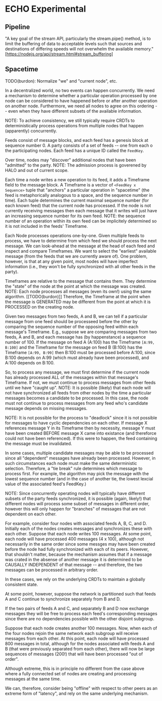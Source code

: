 # ECHO Experimental

## Pipeline

"A key goal of the stream API, particularly the stream.pipe() method, is to limit the buffering of data to acceptable 
levels such that sources and destinations of differing speeds will not overwhelm the available memory."
[https://nodejs.org/api/stream.html#stream_buffering]


## Spacetime

TODO(burdon): Normalize "we" and "current node", etc.

In a decentralized world, no two events can happen concurrently. 
We need a mechanism to determine whether a particular operation processed by one node can be considered 
to have happened before or after another operation on another node. 
Furthermore, we need all nodes to agree on this ordering -- even when they have different subsets 
of the available information.

NOTE: To achieve consistency, we still typically require CRDTs to deterministically process operations from
multiple nodes that happen (apparently) concurrently.

Feeds consist of message blocks, and each feed has a genesis block at sequence number 0.
A party consists of a set of feeds -- one from each o the participating nodes.
Each feed has a unique ID called the `FeedKey`.

Over time, nodes may "discover" additional nodes that have been "admitted" to the party.
NOTE: The admission process is goverened by HALO and out of current scope.

Each time a node writes a new operation to its feed, it adds a Timeframe field to the message block.
A Timeframe is a vector of `<FeedKey x Sequence>` tuple that "anchors" a particular operation in "spacetime"
(the feed is metaphorically analogous to a space, and the sequence number in time).
Each tuple determines the current maximal sequence number (for each known feed) that the current node has processed.
If the node is not currently receiving messages then each message that it writes will just have an increasing
sequence number for its own feed.
NOTE: the sequence number of an operation within its own feed can be implicitely determined so it is
not included in the feeds' Timeframe.

Each Node processes operations one-by-one.
Given multiple feeds to process, we have to determine from which feed we should process the next message.
We can look-ahead at the message at the head of each feed and inspect and compare Timeframes.
We want to select the "earliest" available message (from the feeds that we are currently aware of).
One problem, however, is that at any given point, most nodes will have imperfect information
(i.e., they won't be fully synchronized with all other feeds in the party).

Timeframes are relative to the message that contains them.
They determine the "state" of the node at the point at which the message was created.
NOTE: Each node processes all messages (even its own!) using the same algorithm.
[[TODO(burdon)]] Therefore, the Timeframe at the point when the message is GENERATED may be different from the point
at which it is PROCESSED on the creating node.

Given two messages from two feeds, A and B, we can tell if a particular message from one feed should be processeed
before the other by comparing the sequence number of the opposing feed within each message's Timeframe.
E.g., suppose we are comparing messages from two feeds, A and B, and each message has (by happenstance) a
sequence number of 100.
If the message on feed A (A:100) has the Timeframe `[A:99, B:100]` 
and the Timeframe for the message on feed B (B:100) has the Timeframe `[A:99, B:99]`
then B:100 must be processed before A:100, since B:100 depends on A:99 (which must already have been processed),
and A:100 depends on B:100.

So, to process any message, we must first determine if the current node has already processed ALL of the
messages within that message's Timeframe.
If not, we must continue to process messages from other feeds until we have "caught up".
NOTE: It is possible (likely) that each node will not have synchronized all feeds from other nodes
by the time a particular messages becomes a candidate to be processed. In this case, the node must not 
continue to process messages from any feed who's candidate message depends on missing messages.

NOTE: It is not possible for the process to "deadlock" since it is not possible for messages to have
cyclic dependencies on each other. If message X references message Y in its Timeframe then by necessity,
message Y must have been created BEFORE message X came into existance (and thereforce could not have been
referenced). If this were to happen, the feed containing the message must be invalidated.

In some cases, multiple candidate messages may be able to be processed since all "dependent" messages 
have already been processed. However, in such circumstances each node must make the same deterministic selection.
Therefore, a "tie break" rule determines which message to process first.
For example, the algorithm may pick the message with the lowest sequence number (and in the case of another tie,
the lowest lexcial value of the associated feed's FeedKey.)

NOTE: Since concurrently operating nodes will typically have different subsets of the party feeds synchronized,
it is possible (again, likely!) that different nodes will process some subset of messages in different order,
however this will only happen for "branches" of messages that are not dependent on each other.

For example, consider four nodes with associated feeds A, B, C, and D.
Initially each of the nodes creates messages and synchronizes these with each other.
Suppose that each node writes 100 messages.
At some point, each node will have processed 400 messages (4 x 100), although not necessarily in the same
order since some messges may have been created before the node had fully synchronized with each of its peers.
However, that shouldn't matter, because the mechanism assumes that if a message was crated in the absense of
another message it is determined to be CAUSALLY INDEPENDENT of that message -- and therefore, the two
messages can be processed in arbitrary order.

In these cases, we rely on the underlying CRDTs to maintain a globally consistent state.

At some point, however, suppose the network is partitioned such that feeds A and C continue to synchronize
separately from B and D.

If the two pairs of feeds A and C, and separately B and D now exchange messages they will be free to
process each feed's corresponding messages since there are no dependencies possible with the other
disjoint subgroup. 

Suppose that each node creates another 100 messages.
Now, when each of the four nodes rejoin the same network each subgroup will receive messages from each other.
At this point, each node will have processed 800 messages in total, 
although for the nodes associated with feeds A and B (that were previously separated from each other),
there will now be large sequences of messages (200!) that will have been processed "out of order".

Although extreme, this is in principle no different from the case above where a fully connected set of nodes
are creating and processing messages at the same time.

We can, therefore, consider being "offline" with respect to other peers as an extreme form of "latency",
and rely on the same underlying mechanism.
